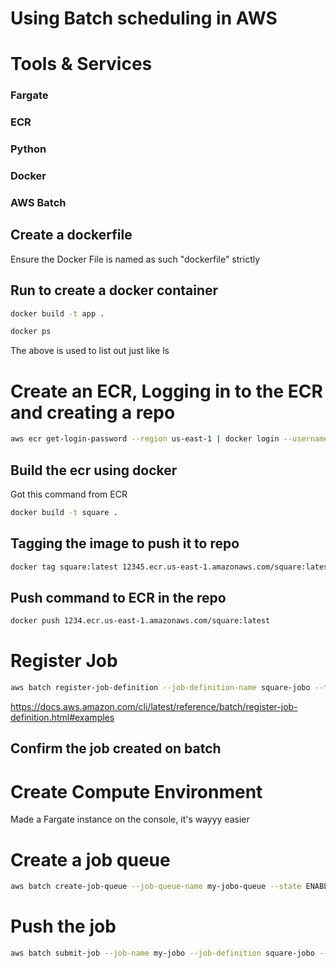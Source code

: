 # Using Batch scheduling in AWS
# Tools & Services
### Fargate
### ECR
### Python
### Docker
### AWS Batch
## Create a dockerfile
Ensure the Docker File is named as such "dockerfile" strictly
## Run to create a docker container
```sh
docker build -t app .
```
```sh
docker ps
```
The above is used to list out just like ls 
# Create an ECR, Logging in to the ECR and creating a repo
```sh
aws ecr get-login-password --region us-east-1 | docker login --username AWS --password-stdin 123456
```
## Build the ecr using docker
Got this command from ECR
```sh
docker build -t square .
```
## Tagging the image to push it to repo
```sh
docker tag square:latest 12345.ecr.us-east-1.amazonaws.com/square:latest
```
## Push command to ECR in the repo
```sh
docker push 1234.ecr.us-east-1.amazonaws.com/square:latest
```
# Register Job
```sh
aws batch register-job-definition --job-definition-name square-jobo --type container --container-properties '{"image":"1234.ecr.us-east-1.amazonaws.com/square", "vcpus":1,"memory": 128 }'
```
https://docs.aws.amazon.com/cli/latest/reference/batch/register-job-definition.html#examples
## Confirm the job created on batch 

# Create Compute Environment 
Made a Fargate instance on the console, it's wayyy easier

# Create a job queue
```sh
aws batch create-job-queue --job-queue-name my-jobo-queue --state ENABLED --priority 1 --compute-environment-order '[{"order":1, "computeEnvironment": "arn:aws:batch:us-east-1:1234:compute-environment/jobo-compute"}]'
```

# Push the job
```sh
aws batch submit-job --job-name my-jobo --job-definition square-jobo --job-queue my-jobo-queue
```


